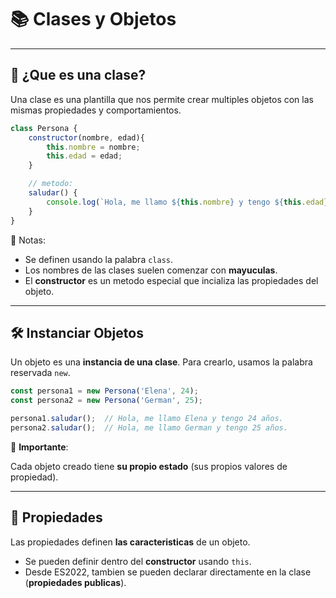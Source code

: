 # 📚 Clases y Objetos

---

## 🧩 ¿Que es una clase?

Una clase es una plantilla que nos permite crear multiples objetos con las mismas propiedades y comportamientos.

```js
class Persona {
    constructor(nombre, edad){
        this.nombre = nombre;
        this.edad = edad;
    }

    // metodo:
    saludar() {
        console.log(`Hola, me llamo ${this.nombre} y tengo ${this.edad} años.`);
    }
}
```

📌 Notas:

- Se definen usando la palabra `class`.
- Los nombres de las clases suelen comenzar con **mayuculas**.
- El **constructor** es un metodo especial que incializa las propiedades del objeto.

---

## 🛠️ Instanciar Objetos

Un objeto es una **instancia de una clase**.
Para crearlo, usamos la palabra reservada `new`.

```js
const persona1 = new Persona('Elena', 24);
const persona2 = new Persona('German', 25);

persona1.saludar();  // Hola, me llamo Elena y tengo 24 años.
persona2.saludar();  // Hola, me llamo German y tengo 25 años.
```

📌 **Importante**:

Cada objeto creado tiene **su propio estado** (sus propios valores de propiedad).

---

## 🧱 Propiedades

Las propiedades definen **las caracteristicas** de un objeto.

- Se pueden definir dentro del **constructor** usando `this`.
- Desde ES2022, tambien se pueden declarar directamente en la clase (**propiedades publicas**).
